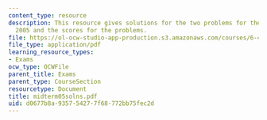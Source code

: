 ```yaml
---
content_type: resource
description: This resource gives solutions for the two problems for the midterm exam
  2005 and the scores for the problems.
file: https://ol-ocw-studio-app-production.s3.amazonaws.com/courses/6-451-principles-of-digital-communication-ii-spring-2005/d0677b8a935754277f68772bb75fec2d_midterm05solns.pdf
file_type: application/pdf
learning_resource_types:
- Exams
ocw_type: OCWFile
parent_title: Exams
parent_type: CourseSection
resourcetype: Document
title: midterm05solns.pdf
uid: d0677b8a-9357-5427-7f68-772bb75fec2d
---
```

